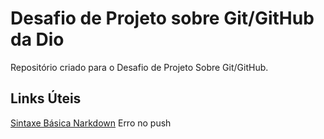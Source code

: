 # Desafio de Projeto sobre Git/GitHub da Dio  
Repositório criado para o Desafio de Projeto Sobre Git/GitHub.

## Links Úteis
[Sintaxe Básica Narkdown](https://www.markdownguide.org/basic-syntax/)
Erro no push
